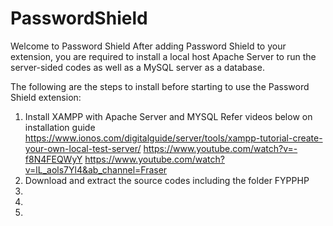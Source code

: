 # PasswordShield
Welcome to Password Shield
After adding Password Shield to your extension, you are required to install a local host Apache Server to run the server-sided codes as well as a MySQL server as a database.

The following are the steps to install before starting to use the Password Shield extension:
1. Install XAMPP with Apache Server and MYSQL
Refer videos below on installation guide
https://www.ionos.com/digitalguide/server/tools/xampp-tutorial-create-your-own-local-test-server/
https://www.youtube.com/watch?v=-f8N4FEQWyY
https://www.youtube.com/watch?v=lL_aols7Yl4&ab_channel=Fraser
2. Download and extract the source codes including the folder FYPPHP
3.
4.
5.
